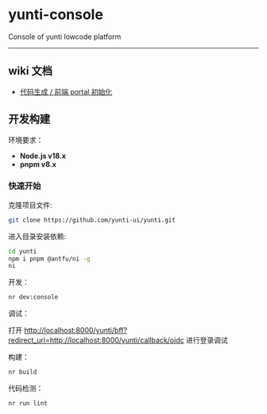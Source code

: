 # yunti-console

Console of yunti lowcode platform

---

## wiki 文档

- [代码生成 / 前端 portal 初始化](./wiki/gen-code/index.md)

## 开发构建

环境要求：

- **Node.js v18.x**
- **pnpm v8.x**

### 快速开始

克隆项目文件:

```bash
git clone https://github.com/yunti-ui/yunti.git
```

进入目录安装依赖:

```bash
cd yunti
npm i pnpm @antfu/ni -g
ni
```

开发：

```bash
nr dev:console
```

调试：

打开 <http://localhost:8000/yunti/bff?redirect_uri=http://localhost:8000/yunti/callback/oidc> 进行登录调试

构建：

```bash
nr build
```

代码检测：

```bash
nr run lint
```
